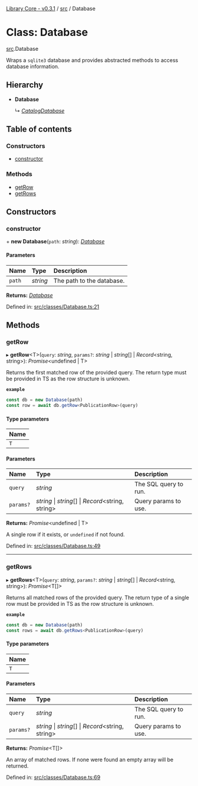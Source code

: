 [Library Core - v0.3.1](../README.md) / [src](../modules/src.md) / Database

# Class: Database

[src](../modules/src.md).Database

Wraps a `sqlite3` database and provides abstracted methods to access database information.

## Hierarchy

- **Database**

  ↳ [*CatalogDatabase*](src.catalogdatabase.md)

## Table of contents

### Constructors

- [constructor](src.database.md#constructor)

### Methods

- [getRow](src.database.md#getrow)
- [getRows](src.database.md#getrows)

## Constructors

### constructor

\+ **new Database**(`path`: *string*): [*Database*](src.database.md)

#### Parameters

| Name | Type | Description |
| :------ | :------ | :------ |
| `path` | *string* | The path to the database. |

**Returns:** [*Database*](src.database.md)

Defined in: [src/classes/Database.ts:21](https://github.com/BenShelton/library-api/blob/master/packages/core/src/classes/Database.ts#L21)

## Methods

### getRow

▸ **getRow**<T\>(`query`: *string*, `params?`: *string* \| *string*[] \| *Record*<string, string\>): *Promise*<undefined \| T\>

Returns the first matched row of the provided query.
The return type must be provided in TS as the row structure is unknown.

**`example`**
```ts
const db = new Database(path)
const row = await db.getRow<PublicationRow>(query)
```

#### Type parameters

| Name |
| :------ |
| `T` |

#### Parameters

| Name | Type | Description |
| :------ | :------ | :------ |
| `query` | *string* | The SQL query to run. |
| `params?` | *string* \| *string*[] \| *Record*<string, string\> | Query params to use. |

**Returns:** *Promise*<undefined \| T\>

A single row if it exists, or `undefined` if not found.

Defined in: [src/classes/Database.ts:49](https://github.com/BenShelton/library-api/blob/master/packages/core/src/classes/Database.ts#L49)

___

### getRows

▸ **getRows**<T\>(`query`: *string*, `params?`: *string* \| *string*[] \| *Record*<string, string\>): *Promise*<T[]\>

Returns all matched rows of the provided query.
The return type of a single row must be provided in TS as the row structure is unknown.

**`example`**
```ts
const db = new Database(path)
const rows = await db.getRows<PublicationRow>(query)
```

#### Type parameters

| Name |
| :------ |
| `T` |

#### Parameters

| Name | Type | Description |
| :------ | :------ | :------ |
| `query` | *string* | The SQL query to run. |
| `params?` | *string* \| *string*[] \| *Record*<string, string\> | Query params to use. |

**Returns:** *Promise*<T[]\>

An array of matched rows. If none were found an empty array will be returned.

Defined in: [src/classes/Database.ts:69](https://github.com/BenShelton/library-api/blob/master/packages/core/src/classes/Database.ts#L69)
